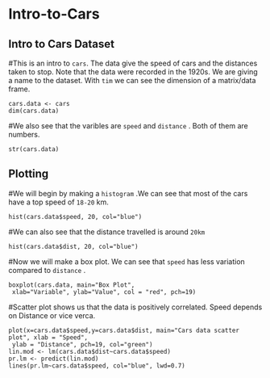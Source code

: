 # Intro-to-Cars
## Intro to Cars Dataset
#This is an intro to `cars`. The data give the speed of cars and the distances taken to stop. Note that the data were recorded in the 1920s. We are giving a name to the dataset. With `tim` we can see the dimension of a matrix/data frame.
```{r}
cars.data <- cars
dim(cars.data)
```

#We also see that the varibles are `speed` and `distance` . Both of them are numbers.
```{r}
str(cars.data)
```

## Plotting 
#We will begin by making a `histogram` .We can see that most of the cars have a top speed of `18-20` km.
```{r}
hist(cars.data$speed, 20, col="blue")
```

#We can also see that the distance travelled is around `20km`
```{r}
hist(cars.data$dist, 20, col="blue")
```

#Now we will make a box plot. We can see that `speed` has less variation compared to `distance` .
```{r}
boxplot(cars.data, main="Box Plot",
 xlab="Variable", ylab="Value", col = "red", pch=19)
```

#Scatter plot shows us that the data is positively correlated. Speed depends on Distance or vice verca.
```{r}
plot(x=cars.data$speed,y=cars.data$dist, main="Cars data scatter plot", xlab = "Speed",
 ylab = "Distance", pch=19, col="green")
lin.mod <- lm(cars.data$dist~cars.data$speed)
pr.lm <- predict(lin.mod)
lines(pr.lm~cars.data$speed, col="blue", lwd=0.7)
```
